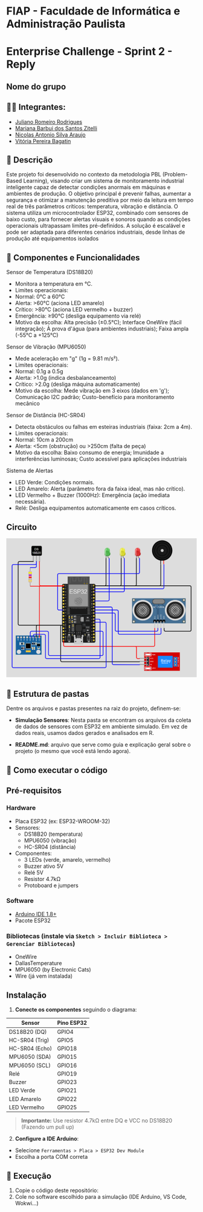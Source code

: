 # FIAP - Faculdade de Informática e Administração Paulista

<p align="center">

# Enterprise Challenge - Sprint 2 - Reply

## Nome do grupo

## 👨‍🎓 Integrantes: 
- <a href="https://www.linkedin.com/in/juliano-romeiro-rodrigues/">Juliano Romeiro Rodrigues</a>
- <a href="">Mariana Barbui dos Santos Zitelli</a>
- <a href="https://www.linkedin.com/in/nicolas--araujo/">Nicolas Antonio Silva Araujo</a> 
- <a href="https://www.linkedin.com/in/vitoria-bagatin-31ba88266/">Vitória Pereira Bagatin</a> 


## 📜 Descrição

Este projeto foi desenvolvido no contexto da metodologia PBL (Problem-Based Learning), visando criar um sistema de monitoramento industrial inteligente capaz de detectar condições anormais em máquinas e ambientes de produção. O objetivo principal é prevenir falhas, aumentar a segurança e otimizar a manutenção preditiva por meio da leitura em tempo real de três parâmetros críticos: temperatura, vibração e distância.
O sistema utiliza um microcontrolador ESP32, combinado com sensores de baixo custo, para fornecer alertas visuais e sonoros quando as condições operacionais ultrapassam limites pré-definidos. A solução é escalável e pode ser adaptada para diferentes cenários industriais, desde linhas de produção até equipamentos isolados


## 🔋 Componentes e Funcionalidades

Sensor de Temperatura (DS18B20)
- Monitora a temperatura em °C.
- Limites operacionais:
- Normal: 0°C a 60°C
- Alerta: >60°C (aciona LED amarelo)
- Crítico: >80°C (aciona LED vermelho + buzzer)
- Emergência: ≥90°C (desliga equipamento via relé)
- Motivo da escolha: Alta precisão (±0.5°C); Interface OneWire (fácil integração); À prova d'água (para ambientes industriais); Faixa ampla (-55°C a +125°C)

Sensor de Vibração (MPU6050)
- Mede aceleração em "g" (1g = 9.81 m/s²).
- Limites operacionais:
- Normal: 0.1g a 0.5g
- Alerta: >1.0g (indica desbalanceamento)
- Crítico: >2.0g (desliga máquina automaticamente)
- Motivo da escolha: Mede vibração em 3 eixos (dados em 'g'); Comunicação I2C padrão; Custo-benefício para monitoramento mecânico

Sensor de Distância (HC-SR04)
- Detecta obstáculos ou falhas em esteiras industriais (faixa: 2cm a 4m).
- Limites operacionais:
- Normal: 10cm a 200cm
- Alerta: <5cm (obstrução) ou >250cm (falta de peça)
- Motivo da escolha: Baixo consumo de energia; Imunidade a interferências luminosas; Custo acessível para aplicações industriais

Sistema de Alertas
- LED Verde: Condições normais.
- LED Amarelo: Alerta (parâmetro fora da faixa ideal, mas não crítico).
- LED Vermelho + Buzzer (1000Hz): Emergência (ação imediata necessária).
- Relé: Desliga equipamentos automaticamente em casos críticos.

## Circuito

![Circuito-Challenge-Esp32.png](https://github.com/Nico-Araujo/FIAP/blob/5cc8750ab00ef7c1a4fcdfb5e586621566fd1ac5/Fase%204/Enterprise%20Challenge/Circuito-Challenge-Esp32.png)


## 📁 Estrutura de pastas

Dentre os arquivos e pastas presentes na raiz do projeto, definem-se:

- <b>Simulação Sensores</b>: Nesta pasta se encontram os arquivos da coleta de dados de sensores com ESP32 em ambiente simulado. Em vez de dados reais, usamos dados gerados e analisados em R.

- <b>README.md</b>: arquivo que serve como guia e explicação geral sobre o projeto (o mesmo que você está lendo agora).

## 🔧 Como executar o código

## Pré-requisitos

### Hardware
- Placa ESP32 (ex: ESP32-WROOM-32)
- Sensores:
  - DS18B20 (temperatura)
  - MPU6050 (vibração)
  - HC-SR04 (distância)
- Componentes:
  - 3 LEDs (verde, amarelo, vermelho)
  - Buzzer ativo 5V
  - Relé 5V
  - Resistor 4.7kΩ
  - Protoboard e jumpers

### Software
- [Arduino IDE 1.8+](https://www.arduino.cc/en/software)
- Pacote ESP32

### Bibliotecas (instale via `Sketch > Incluir Biblioteca > Gerenciar Bibliotecas`)
- OneWire
- DallasTemperature
- MPU6050 (by Electronic Cats)
- Wire (já vem instalada)

## Instalação

1. **Conecte os componentes** seguindo o diagrama:

 | Sensor       | Pino ESP32 |
 |--------------|-----------|
 | DS18B20 (DQ) | GPIO4     |
 | HC-SR04 (Trig)| GPIO5    |
 | HC-SR04 (Echo)| GPIO18   |
 | MPU6050 (SDA)| GPIO15    |
 | MPU6050 (SCL)| GPIO16    |
 | Relé         | GPIO19    |
 | Buzzer       | GPIO23    |
 | LED Verde    | GPIO21    |
 | LED Amarelo  | GPIO22    |
 | LED Vermelho | GPIO25    |

 > **Importante:** Use resistor 4.7kΩ entre DQ e VCC no DS18B20 (Fazendo um pull up)

2. **Configure a IDE Arduino**:
 - Selecione `Ferramentas > Placa > ESP32 Dev Module`
 - Escolha a porta COM correta

## 🚀 Execução

1. Copie o código deste repositório: 
2. Cole no software escolhido para a simulação (IDE Arduino, VS Code, Wokwi...)

